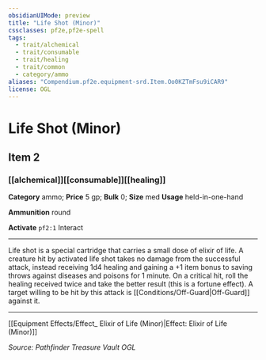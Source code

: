 ```yaml
---
obsidianUIMode: preview
title: "Life Shot (Minor)"
cssclasses: pf2e,pf2e-spell
tags:
  - trait/alchemical
  - trait/consumable
  - trait/healing
  - trait/common
  - category/ammo
aliases: "Compendium.pf2e.equipment-srd.Item.Oo0KZTmFsu9iCAR9"
license: OGL
---
```

# Life Shot (Minor)
## Item 2
### [[alchemical]][[consumable]][[healing]]

**Category** ammo; 
**Price** 5 gp; 
**Bulk** 0; **Size** med
**Usage** held-in-one-hand

**Ammunition** round

**Activate** `pf2:1` Interact

* * *

Life shot is a special cartridge that carries a small dose of elixir of life. A creature hit by activated life shot takes no damage from the successful attack, instead receiving 1d4 healing and gaining a +1 item bonus to saving throws against diseases and poisons for 1 minute. On a critical hit, roll the healing received twice and take the better result (this is a fortune effect). A target willing to be hit by this attack is [[Conditions/Off-Guard|Off-Guard]] against it.

* * *

[[Equipment Effects/Effect_ Elixir of Life (Minor)|Effect: Elixir of Life (Minor)]]

*Source: Pathfinder Treasure Vault*
*OGL*